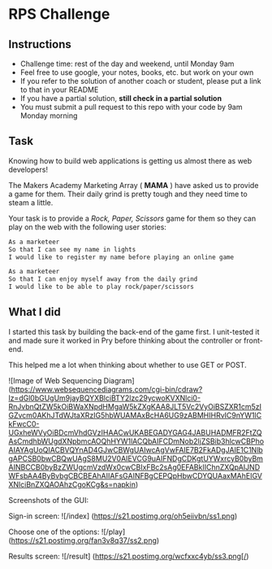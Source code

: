 # RPS Challenge

Instructions
-------

* Challenge time: rest of the day and weekend, until Monday 9am
* Feel free to use google, your notes, books, etc. but work on your own
* If you refer to the solution of another coach or student, please put a link to that in your README
* If you have a partial solution, **still check in a partial solution**
* You must submit a pull request to this repo with your code by 9am Monday morning

Task
---

Knowing how to build web applications is getting us almost there as web developers!

The Makers Academy Marketing Array ( **MAMA** ) have asked us to provide a game for them. Their daily grind is pretty tough and they need time to steam a little.

Your task is to provide a _Rock, Paper, Scissors_ game for them so they can play on the web with the following user stories:

```sh
As a marketeer
So that I can see my name in lights
I would like to register my name before playing an online game

As a marketeer
So that I can enjoy myself away from the daily grind
I would like to be able to play rock/paper/scissors
```

What I did
---
I started this task by building the back-end of the game first. I unit-tested it and made sure it worked in Pry before thinking about the controller or front-end.

This helped me a lot when thinking about whether to use GET or POST.

![Image of Web Sequencing Diagram]
(https://www.websequencediagrams.com/cgi-bin/cdraw?lz=dGl0bGUgUm9jayBQYXBlciBTY2lzc29ycwoKVXNlci0-RnJvbnQtZW5kOiBWaXNpdHMgaW5kZXgKAA8JLT5Vc2VyOiBSZXR1cm5zIGZvcm0AKhJTdWJtaXRzIG5hbWUAMAxBcHA6UG9zABMHIHRvIC9nYW1lCkFwcC0-UGxheWVyOiBDcmVhdGVzIHAACwUKABEGADYGAG4JABUHADMFR2FtZQAsCmdhbWUgdXNpbmcAOQhHYW1lACQbAIFCDmNob2ljZSBib3hlcwCBPhoAIAYAgUoQIACBVQYnAD4GJwCBWgUAIwcAgVwFAIE7B2FkADgJAIE1C1NlbgAPCSB0bwCBQwUAgS8MU2V0AIEVCG9uAIFNDgCDKgtUYWxrcyB0byBmAINBCCB0byBzZWUgcmVzdWx0cwCBIxFBc2sAg0EFABkIIChnZXQpAIJNDWFsbAA4ByBvbgCBCBEAhAIIAFsGAINFBgCEPQpHbwCDYQUAaxMAhEIGVXNlciBnZXQAOAhzCgoKCg&s=napkin)


Screenshots of the GUI:

Sign-in screen:
![/index]
(https://s21.postimg.org/oh5eiivbn/ss1.png)

Choose one of the options:
![/play]
(https://s21.postimg.org/fan3v8q37/ss2.png)

Results screen:
![/result]
(https://s21.postimg.org/wcfxxc4yb/ss3.png[/)
